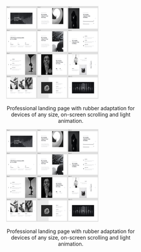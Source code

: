 <div style="display: block; width: 750px;">
  <a style="width: 350px; href="https://brilliantic.github.io/CICLO/">
    <img src="https://github.com/brilliantic/Portfolio/blob/main/img_for_portfolio/preview_CICLO.png?raw=true" alt="CICLO image preview" width="250" height="250">
    <p style="width: 350px; text-align: center;">Professional landing page with rubber
adaptation for devices of any size,
on-screen scrolling and light animation.</p>
  </a>
  <a style="width: 350px; href="https://brilliantic.github.io/CICLO/">
    <img src="https://github.com/brilliantic/Portfolio/blob/main/img_for_portfolio/preview_CICLO.png?raw=true" alt="CICLO image preview" width="250" height="250">
    <p style="width: 350px; text-align: center;">Professional landing page with rubber
adaptation for devices of any size,
on-screen scrolling and light animation.</p>
  </a>
</div>

